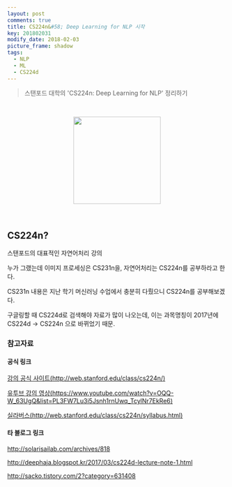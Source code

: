 ```yaml
---
layout: post
comments: true
title: CS224n&#58; Deep Learning for NLP 시작
key: 201802031
modify_date: 2018-02-03
picture_frame: shadow
tags:
  - NLP
  - ML
  - CS224d
---
```


> 스탠포드 대학의 'CS224n: Deep Learning for NLP' 정리하기

<br>

<p style="text-align:center"><img src="https://raw.githubusercontent.com/q0115643/my_blog/master/images/cs224d-title.png" width="200" height="200" /></p>

<br>

## CS224n?

스탠포드의 대표적인 자연어처리 강의

누가 그랬는데 이미지 프로세싱은 CS231n을, 자연어처리는 CS224n를 공부하라고 한다.

CS231n 내용은 지난 학기 머신러닝 수업에서 충분히 다뤘으니 CS224n를 공부해보겠다.

<!--more-->

구글링할 때 CS224d로 검색해야 자료가 많이 나오는데, 이는 과목명칭이 2017년에 CS224d -> CS224n 으로 바뀌었기 때문.

### 참고자료

#### 공식 링크

[강의 공식 사이트(http://web.stanford.edu/class/cs224n/)](http://web.stanford.edu/class/cs224n/)

[유투브 강의 영상(https://www.youtube.com/watch?v=OQQ-W_63UgQ&list=PL3FW7Lu3i5Jsnh1rnUwq_TcylNr7EkRe6)](https://www.youtube.com/watch?v=OQQ-W_63UgQ&list=PL3FW7Lu3i5Jsnh1rnUwq_TcylNr7EkRe6)

[실라버스(http://web.stanford.edu/class/cs224n/syllabus.html)](http://web.stanford.edu/class/cs224n/syllabus.html)

#### 타 블로그 링크

http://solarisailab.com/archives/818

http://deephaja.blogspot.kr/2017/03/cs224d-lecture-note-1.html

http://sacko.tistory.com/2?category=631408


